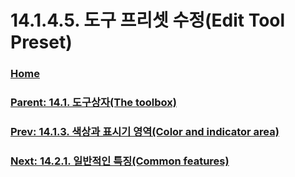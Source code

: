 # 14.1.4.5. 도구 프리셋 수정(Edit Tool Preset)

### [Home](./00-home.md)
### [Parent: 14.1. 도구상자(The toolbox)](./14-01-00-the-toolbox.md)
### [Prev: 14.1.3. 색상과 표시기 영역(Color and indicator area)](./14-01-03-00-color-and-indicator-area.md)
### [Next: 14.2.1. 일반적인 특징(Common features)](./14-02-01-common-features.md)
